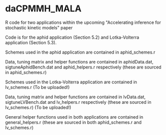 # daCPMMH_MALA

R code for two applications within the upcoming "Accelerating inference for stochastic kinetic models" paper

Code is for the aphid application (Section 5.2) and Lotka-Volterra application (Section 5.3).

Schemes used in the aphid application are contained in aphid_schemes.r

Data, tuning matrix and helper functions are contained in aphidData.dat, sigtuneAphidBench.dat and aphid_helpers.r respectively (these are sourced in aphid_schemes.r)

Schemes used in the Lotka-Volterra application are contained in lv_schemes.r (To be uploaded!)

Data, tuning matrix and helper functions are contained in lvData.dat, sigtuneLVBench.dat and lv_helpers.r respectively (these are sourced in lv_schemes.r) (To be uploaded!)

General helper functions used in both applications are contained in general_helpers.r (these are sourced in both aphid_schemes.r and lv_schemes.r)
